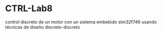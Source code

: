 # CTRL-Lab8
control discreto de un motor con un sistema embebido stm32f746 usando técnicas de diseño discreto-discreto
